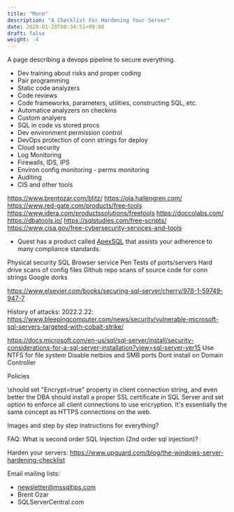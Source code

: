 ```yaml
---
title: "More"
description: "A Checklist For Hardening Your Server"
date: 2020-01-28T00:34:51+09:00
draft: false
weight: -4
---
```


A page describing a devops pipeline to secure everything.
* Dev training about risks and proper coding
* Pair programming
* Static code analyzers
* Code reviews
* Code frameworks, parameters, utilities, constructing SQL, etc.
* Automatice analyzers on checkins
* Custom analyers
* SQL in code vs stored procs
* Dev environment permission control
* DevOps protection of conn strings for deploy
* Cloud security
* Log Monitoring
* Firewalls, IDS, IPS
* Environ config monitoring - perms monitoring
* Auditing
* CIS and other tools

https://www.brentozar.com/blitz/
https://ola.hallengren.com/
https://www.red-gate.com/products/free-tools
https://www.idera.com/productssolutions/freetools
https://doccolabs.com/
https://dbatools.io/
https://sqlstudies.com/free-scripts/
https://www.cisa.gov/free-cybersecurity-services-and-tools
 
* Quest has a product called [ApexSQL](https://apexsql.com/) that assists your adherence to many compliance standards.

Physical security
SQL Browser service
Pen Tests of ports/servers
Hard drive scans of config files
Github repo scans of source code for conn strings
Google dorks

https://www.elsevier.com/books/securing-sql-server/cherry/978-1-59749-947-7


History of attacks:
2022.2.22: https://www.bleepingcomputer.com/news/security/vulnerable-microsoft-sql-servers-targeted-with-cobalt-strike/

https://docs.microsoft.com/en-us/sql/sql-server/install/security-considerations-for-a-sql-server-installation?view=sql-server-ver15
Use NTFS for file system
Disable netbios and SMB ports
Dont install on Domain Controller

Policies

\should set "Encrypt=true" property in client connection string, and even better the DBA should install a proper SSL certificate in SQL Server and set option to enforce all client connections to use encryption. It's essentially the same concept as HTTPS connections on the web.

Images and step by step instructions for everything?

FAQ: What is second order SQL Injection (2nd order sql injection)?

Harden your servers: https://www.upguard.com/blog/the-windows-server-hardening-checklist

Email mailing lists:
* newsletter@mssqltips.com
* Brent Ozar
* SQLServerCentral.com


